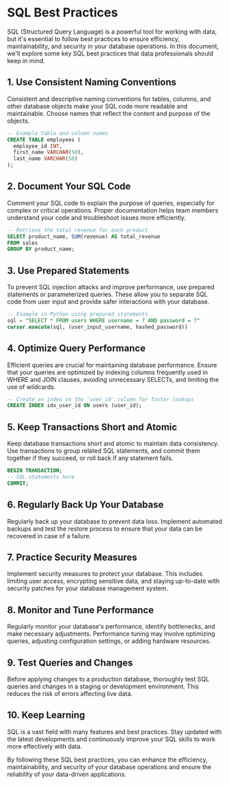 # SQL Best Practices

SQL (Structured Query Language) is a powerful tool for working with data, but it's essential to follow best practices to ensure efficiency, maintainability, and security in your database operations. In this document, we'll explore some key SQL best practices that data professionals should keep in mind.

## 1. Use Consistent Naming Conventions

Consistent and descriptive naming conventions for tables, columns, and other database objects make your SQL code more readable and maintainable. Choose names that reflect the content and purpose of the objects.

```sql
-- Example table and column names
CREATE TABLE employees (
  employee_id INT,
  first_name VARCHAR(50),
  last_name VARCHAR(50)
);
```

## 2. Document Your SQL Code
Comment your SQL code to explain the purpose of queries, especially for complex or critical operations. Proper documentation helps team members understand your code and troubleshoot issues more efficiently.

```sql
-- Retrieve the total revenue for each product
SELECT product_name, SUM(revenue) AS total_revenue
FROM sales
GROUP BY product_name;
```

## 3. Use Prepared Statements
To prevent SQL injection attacks and improve performance, use prepared statements or parameterized queries. These allow you to separate SQL code from user input and provide safer interactions with your database.

```sql
-- Example in Python using prepared statements
sql = "SELECT * FROM users WHERE username = ? AND password = ?"
cursor.execute(sql, (user_input_username, hashed_password))
```

## 4. Optimize Query Performance
Efficient queries are crucial for maintaining database performance. Ensure that your queries are optimized by indexing columns frequently used in WHERE and JOIN clauses, avoiding unnecessary SELECTs, and limiting the use of wildcards.


```sql
-- Create an index on the 'user_id' column for faster lookups
CREATE INDEX idx_user_id ON users (user_id);
```

## 5. Keep Transactions Short and Atomic
Keep database transactions short and atomic to maintain data consistency. Use transactions to group related SQL statements, and commit them together if they succeed, or roll back if any statement fails.

```sql
BEGIN TRANSACTION;
-- SQL statements here
COMMIT;
```


## 6. Regularly Back Up Your Database
Regularly back up your database to prevent data loss. Implement automated backups and test the restore process to ensure that your data can be recovered in case of a failure.

## 7. Practice Security Measures
Implement security measures to protect your database. This includes limiting user access, encrypting sensitive data, and staying up-to-date with security patches for your database management system.

## 8. Monitor and Tune Performance
Regularly monitor your database's performance, identify bottlenecks, and make necessary adjustments. Performance tuning may involve optimizing queries, adjusting configuration settings, or adding hardware resources.

## 9. Test Queries and Changes
Before applying changes to a production database, thoroughly test SQL queries and changes in a staging or development environment. This reduces the risk of errors affecting live data.

## 10. Keep Learning
SQL is a vast field with many features and best practices. Stay updated with the latest developments and continuously improve your SQL skills to work more effectively with data.

By following these SQL best practices, you can enhance the efficiency, maintainability, and security of your database operations and ensure the reliability of your data-driven applications.









